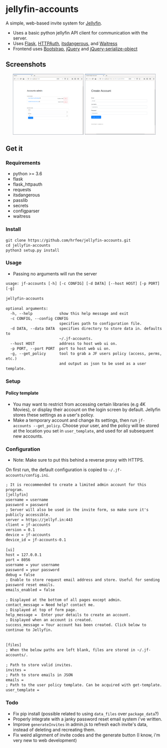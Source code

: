 # jellyfin-accounts
A simple, web-based invite system for [Jellyfin](https://github.com/jellyfin/jellyfin).
* Uses a basic python jellyfin API client for communication with the server. 
* Uses [Flask](https://github.com/pallets/flask), [HTTPAuth](https://github.com/miguelgrinberg/Flask-HTTPAuth), [itsdangerous](https://github.com/pallets/itsdangerous), and [Waitress](https://github.com/Pylons/waitress)
* Frontend uses [Bootstrap](https://getbootstrap.com), [jQuery](https://jquery.com) and [jQuery-serialize-object](https://github.com/macek/jquery-serialize-object)
## Screenshots
<p align="center">
    <img src="images/admin.png" width="45%"></img> <img src="images/create.png" width="45%"></img>
</p>

## Get it
### Requirements
* python >= 3.6
* flask
* flask_httpauth
* requests
* itsdangerous
* passlib
* secrets
* configparser
* waitress

### Install
```
git clone https://github.com/hrfee/jellyfin-accounts.git
cd jellyfin-accounts
python3 setup.py install
```

### Usage
* Passing no arguments will run the server
```
usage: jf-accounts [-h] [-c CONFIG] [-d DATA] [--host HOST] [-p PORT] [-g]

jellyfin-accounts

optional arguments:
  -h, --help            show this help message and exit
  -c CONFIG, --config CONFIG
                        specifies path to configuration file.
  -d DATA, --data DATA  specifies directory to store data in. defaults to
                        ~/.jf-accounts.
  --host HOST           address to host web ui on.
  -p PORT, --port PORT  port to host web ui on.
  -g, --get_policy      tool to grab a JF users policy (access, perms, etc.)
                        and output as json to be used as a user template.
```
### Setup
#### Policy template
* You may want to restrict from accessing certain libraries (e.g 4K Movies), or display their account on the login screen by default. Jellyfin stores these settings as a user's policy.
* Make a temporary account and change its settings, then run `jf-accounts --get_policy`. Choose your user, and the policy will be stored at the location you set in `user_template`, and used for all subsequent new accounts.

### Configuration
* Note: Make sure to put this behind a reverse proxy with HTTPS.

On first run, the default configuration is copied to `~/.jf-accounts/config.ini`.
```
; It is reccommended to create a limited admin account for this program.
[jellyfin]
username = username
password = password
; Server will also be used in the invite form, so make sure it's publicly accessible.
server = https://jellyf.in:443
client = jf-accounts
version = 0.1
device = jf-accounts
device_id = jf-accounts-0.1

[ui]
host = 127.0.0.1
port = 8056
username = your username
password = your password
debug = false
; Enable to store request email address and store. Useful for sending password reset emails.
emails_enabled = false

; Displayed at the bottom of all pages except admin.
contact_message = Need help? contact me.
; Displayed at top of form page.
help_message =  Enter your details to create an account.
; Displayed when an account is created.
success_message = Your account has been created. Click below to continue to Jellyfin.


[files]
; When the below paths are left blank, files are stored in ~/.jf-accounts/.

; Path to store valid invites.
invites = 
; Path to store emails in JSON
emails = 
; Path to the user policy template. Can be acquired with get-template.
user_template = 
```

### Todo
* Fix pip install (possible related to using `data_files` over `package_data`?)
* Properly integrate with a janky password reset email system i've written.
* Improve `generateInvites` in admin.js to refresh each invite's data, instead of deleting and recreating them.
* Fix weird alignment of invite codes and the generate button (I know, i'm very new to web development)
